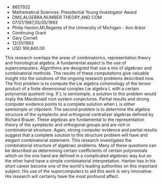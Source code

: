 
* 8657932
* Mathematical Sciences: Presidential Young Investigator Award
* DMS,ALGEBRA,NUMBER THEORY,AND COM
* 07/01/1987,05/05/1993
* Philip Hanlon,MI,Regents of the University of Michigan - Ann Arbor
* Continuing Grant
* Gary Cornell
* 12/31/1993
* USD 169,840.00

This research overlaps the areas of combinatorics, representation theory and
homological algebra. A fundamental aspect is the use of supercomputers.
Algorithms are designed that use a mix of algebraic and combinatorial methods.
The results of these computations give valuable insight into the solutions of
the ongoing research problems described now. The first problem is to compute the
Lie algebra cohomology of the tensor product of a finite dimensional complex Lie
algebra L with a certain polynomial quotient ring. If L is semisimple, a
solution to this problem would imply the Macdonald root-system conjectures.
Partial results and strong computer evidence points to a complete solution when
L is either semisimple or nilpotent. The second problem is to determine the
algebra structure of the symplectic and orthogonal centralizer algebras defined
by Richard Brauer. These algebras are fundamental to the representation theory
of the symplectic and orthogonal groups and are rich in combinatorial structure.
Again, strong computer evidence and partial results suggest that a complete
solution to this structure problem will have and elegant combinatorial
statement. This research investigates the combinatorial structure of algebraic
problems. Many of these questions can be described as determining certain
coefficients of certain polynomials which on the one hand are defined in a
complicated algebraic way but on the other hand have a simple combinatorial
interpretation. Hanlon has in his short career become one of the world's leading
authorities on this important subject. His use of the supercomputers to aid this
work is very innovative. His research will certainly have the most profound
affect.
